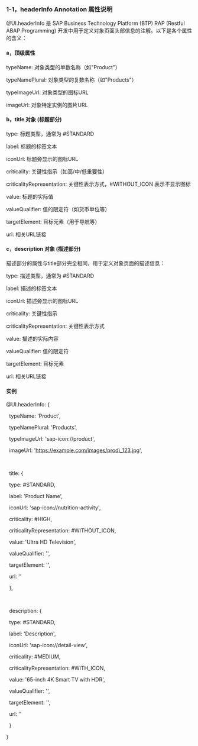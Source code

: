 ### **1-1，headerInfo Annotation 属性说明**

@UI.headerInfo 是 SAP Business Technology Platform (BTP) RAP (Restful ABAP Programming) 开发中用于定义对象页面头部信息的注解。以下是各个属性的含义：



#### **a，顶级属性**

typeName: 对象类型的单数名称（如"Product"）



typeNamePlural: 对象类型的复数名称（如"Products"）



typeImageUrl: 对象类型的图标URL



imageUrl: 对象特定实例的图片URL



#### **b，title 对象 (标题部分)**

type: 标题类型，通常为 #STANDARD



label: 标题的标签文本



iconUrl: 标题旁显示的图标URL



criticality: 关键性指示（如高/中/低重要性）



criticalityRepresentation: 关键性表示方式，#WITHOUT\_ICON 表示不显示图标



value: 标题的实际值



valueQualifier: 值的限定符（如货币单位等）



targetElement: 目标元素（用于导航等）



url: 相关URL链接

#### 

#### **c，description 对象 (描述部分)**

描述部分的属性与title部分完全相同，用于定义对象页面的描述信息：



type: 描述类型，通常为 #STANDARD



label: 描述的标签文本



iconUrl: 描述旁显示的图标URL



criticality: 关键性指示



criticalityRepresentation: 关键性表示方式



value: 描述的实际内容



valueQualifier: 值的限定符



targetElement: 目标元素



url: 相关URL链接



#### **实例**

@UI.headerInfo: {

&nbsp; typeName: 'Product',

&nbsp; typeNamePlural: 'Products',

&nbsp; typeImageUrl: 'sap-icon://product',

&nbsp; imageUrl: 'https://example.com/images/prod\_123.jpg',

&nbsp; 

&nbsp; title: {

&nbsp;   type: #STANDARD,

&nbsp;   label: 'Product Name',

&nbsp;   iconUrl: 'sap-icon://nutrition-activity',

&nbsp;   criticality: #HIGH,

&nbsp;   criticalityRepresentation: #WITHOUT\_ICON,

&nbsp;   value: 'Ultra HD Television',

&nbsp;   valueQualifier: '',

&nbsp;   targetElement: '',

&nbsp;   url: ''

&nbsp; },

&nbsp; 

&nbsp; description: {

&nbsp;   type: #STANDARD,

&nbsp;   label: 'Description',

&nbsp;   iconUrl: 'sap-icon://detail-view',

&nbsp;   criticality: #MEDIUM,

&nbsp;   criticalityRepresentation: #WITH\_ICON,

&nbsp;   value: '65-inch 4K Smart TV with HDR',

&nbsp;   valueQualifier: '',

&nbsp;   targetElement: '',

&nbsp;   url: ''

&nbsp; }

}


